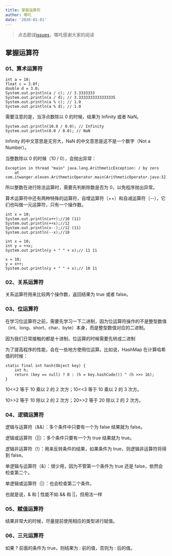 ```yaml
---
title: 掌握运算符
author: 哪吒
date: '2020-01-01'
---
```


> 点击勘误[issues](https://github.com/webVueBlog/JavaPlusDoc/issues)，哪吒感谢大家的阅读


## 掌握运算符

### 01、算术运算符

	int a = 10;
	float c = 3.0f;
	double d = 3.0;
	System.out.println(a / c); // 3.3333333
	System.out.println(a / d); // 3.3333333333333335
	System.out.println(a % c); // 1.0
	System.out.println(a % d); // 1.0

需要注意的是，当浮点数除以 0 的时候，结果为 Infinity 或者 NaN。

	System.out.println(10.0 / 0.0); // Infinity
	System.out.println(0.0 / 0.0); // NaN

Infinity 的中文意思是无穷大，NaN 的中文意思是这不是一个数字（Not a Number）。

当整数除以 0 的时候（10 / 0），会抛出异常：

	Exception in thread "main" java.lang.ArithmeticException: / by zero
		at com.itwanger.eleven.ArithmeticOperator.main(ArithmeticOperator.java:32)

所以整数在进行除法运算时，需要先判断除数是否为 0，以免程序抛出异常。

算术运算符中还有两种特殊的运算符，自增运算符（++）和自减运算符（--），它们也叫做一元运算符，只有一个操作数。

	int x = 10;
	System.out.println(x++);//10 (11)  
	System.out.println(++x);//12  
	System.out.println(x--);//12 (11)  
	System.out.println(--x);//10

	int x = 10;
	int y = ++x;
	System.out.println(y + " " + x);// 11 11

	x = 10;
	y = x++;
	System.out.println(y + " " + x);// 10 11

### 02、关系运算符

关系运算符用来比较两个操作数，返回结果为 true 或者 false。

### 03、位运算符

在学习位运算符之前，需要先学习一下二进制，因为位运算符操作的不是整型数值（int、long、short、char、byte）本身，而是整型数值对应的二进制。

因为我们日常接触的都是十进制，位运算的时候需要先转成二进制

为了提高程序的性能，会在一些地方使用位运算。比如说，HashMap 在计算哈希值的时候：

	static final int hash(Object key) {
		int h;
		return (key == null) ? 0 : (h = key.hashCode()) ^ (h >>> 16);
	}

10<<2 等于 10 乘以 2 的 2 次方；10<<3 等于 10 乘以 2 的 3 次方。

10>>2 等于 10 除以 2 的 2 次方；20>>2 等于 20 除以 2 的 2 次方。

### 04、逻辑运算符

逻辑与运算符（&&）：多个条件中只要有一个为 false 结果就为 false。

逻辑或运算符（||）：多个条件只要有一个为 true 结果就为 true。

逻辑非运算符（!）：用来反转条件的结果，如果条件为 true，则逻辑非运算符将得到 false。

单逻辑与运算符（&）：很少用，因为不管第一个条件为 true 还是 false，依然会检查第二个。

单逻辑或运算符（|）：也会检查第二个条件。

也就是说，& 和 | 性能不如 && 和 ||，但用法一样

### 05、赋值运算符

结果非常大的时候，尽量提前使用相应的类型进行赋值。

### 06、三元运算符

如果 ? 前面的条件为 true，则结果为 : 前的值，否则为 : 后的值。
